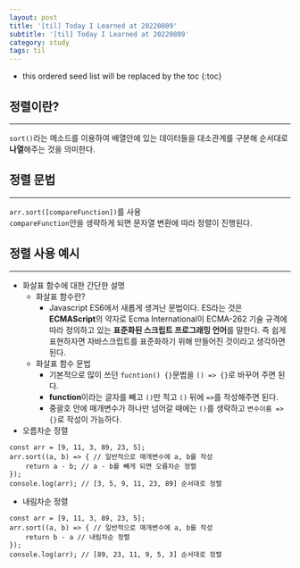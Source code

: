 ```yaml
---
layout: post
title: '[til] Today I Learned at 20220809'
subtitle: '[til] Today I Learned at 20220809'
category: study
tags: til
---
```


<!-- prettier-ignore -->
* this ordered seed list will be replaced by the toc
{:toc}

## 정렬이란?

---

`sort()`라는 메소드를 이용하여 배열안에 있는 데이터들을 대소관계를 구분해 순서대로 **나열**해주는 것을 의미한다.

## 정렬 문법

---

`arr.sort([compareFunction])`를 사용  
`compareFunction`안을 생략하게 되면 문자열 변환에 따라 정렬이 진행된다.

## 정렬 사용 예시

---

- 화살표 함수에 대한 간단한 설명
  - 화살표 함수란?
    - Javascript ES6에서 새롭게 생겨난 문법이다. ES라는 것은 **ECMAScript**의 약자로 Ecma International이 ECMA-262 기술 규격에 따라 정의하고 있는 **표준화된 스크립트 프로그래밍 언어**를 말한다. 즉 쉽게 표현하자면 자바스크립트를 표준화하기 위해 만들어진 것이라고 생각하면 된다.
  - 화살표 함수 문법
    - 기본적으로 많이 쓰던 `fucntion() {}`문법을 `() => {}`로 바꾸어 주면 된다.
    - **function**이라는 글자를 빼고 `()`만 적고 `()` 뒤에 `=>`를 작성해주면 된다.
    - 중괄호 안에 매개변수가 하나만 넘어갈 때에는 `()`를 생략하고 `변수이름 => {}`로 작성이 가능하다.
- 오름차순 정렬

```
const arr = [9, 11, 3, 89, 23, 5];
arr.sort((a, b) => { // 일반적으로 매개변수에 a, b를 작성
    return a - b; // a - b를 빼게 되면 오름차순 정렬
});
console.log(arr); // [3, 5, 9, 11, 23, 89] 순서대로 정렬
```

- 내림차순 정렬

```
const arr = [9, 11, 3, 89, 23, 5];
arr.sort((a, b) => { // 일반적으로 매개변수에 a, b를 작성
    return b - a // 내림차순 정렬
});
console.log(arr); // [89, 23, 11, 9, 5, 3] 순서대로 정렬
```
